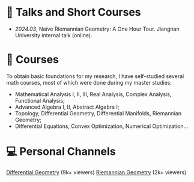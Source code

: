 
<!-- # 📖 Educations
- *2019.06 - 2022.04*, Master, Zhejiang University, Hangzhou.
- *2015.09 - 2019.06*, Undergraduate, Chu Kochen Honors College, Zhejiang Univeristy, Hangzhou.
- *2012.09 - 2015.06*, Luqiao Middle School, Taizhou. -->

# 💬 Talks and Short Courses
- *2024.03*, Naïve Riemannian Geometry: A One Hour Tour. Jiangnan University internal talk (online).

# 📖 Courses
To obtain basic foundations for my research, I have self-studied several math courses, most of which were done during my master studies:
- Mathematical Analysis I, II, III, Real Analysis, Complex Analysis, Functional Analysis;
- Advanced Algebra I, II, Abstract Algebra I;
- Topology, Differential Geometry, Differential Manifolds, Riemannian Geometry;
- Differential Equations, Convex Optimization, Numerical Optimization...

# 💻 Personal Channels
[Differential Geometry](https://space.bilibili.com/351260924/channel/collectiondetail?sid=729465) (9k+ viewers)
[Riemannian Geometry](https://space.bilibili.com/351260924/channel/collectiondetail?sid=936223) (2k+ viewers)
